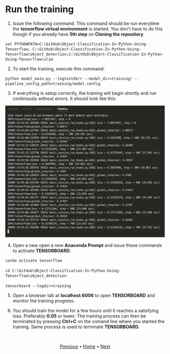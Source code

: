 # Run the training

1. Issue the following command. This command should be run everytime the **tensorflow virtual environment** is started. You don't have to do this though if you already have **5th step** on **Cloning the repository**.
```
set PYTHONPATH=C:\GitHub\Object-Classification-In-Python-Using-Tensorflow; C:\GitHub\Object-Classification-In-Python-Using-Tensorflow\object_detection;C:\GitHub\Object-Classification-In-Python-Using-Tensorflow\slim
```

2. To start the training, execute this command:
```
python model_main.py --logtostderr --model_dir=training/ --pipeline_config_path=training/model.config
```

3. If everything is setup correctly, the training will begin shortly and run continously without errors. It should look like this:

<p align="center">
  <img src="images\terminal-training.png">
</p>

4. Open a new open a new **Anaconda Prompt** and issue these commands to activate **TENSORBOARD**:
```
conda activate tensorflow

cd C:\GitHub\Object-Classification-In-Python-Using-Tensorflow\object_detection

tensorboard --logdir=training
```

5. Open a browser tab at **localhost:6006** to open **TENSORBOARD** and monitor the training progress.

6. You should train the model for a few hours until it reaches a satisfying loss. Preferably **0.05** or lower. The training process can then be terminated by pressing **Ctrl+C** on the comand line where you started the training. Same process is used to terminate **TENSORBOARD**.

<br>
<p align="center">
  <a href="https://github.com/JeiEmDSea/Object-Classification-In-Python-Using-Tensorflow/blob/master/documentation/configuring_training.md">Previous</a>
  <span>•</span>
  <a href="https://github.com/JeiEmDSea/Object-Classification-In-Python-Using-Tensorflow/blob/master/README.md">Home</a>
  <span>•</span>
  <a href="https://github.com/JeiEmDSea/Object-Classification-In-Python-Using-Tensorflow/blob/master/documentation/exporting_inference_graph.md">Next</a>
</p>